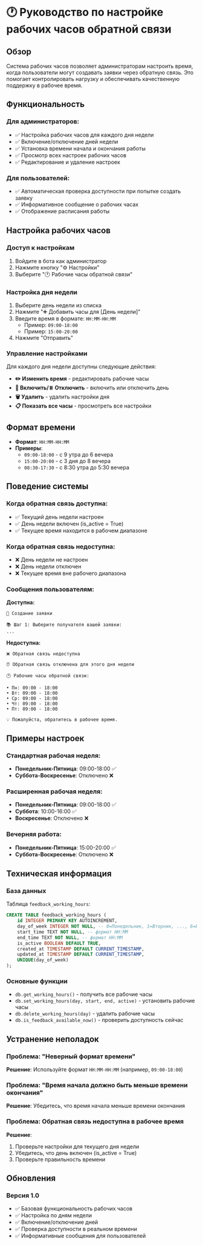 # 🕐 Руководство по настройке рабочих часов обратной связи

## Обзор

Система рабочих часов позволяет администраторам настроить время, когда пользователи могут создавать заявки через обратную связь. Это помогает контролировать нагрузку и обеспечивать качественную поддержку в рабочее время.

## Функциональность

### Для администраторов:
- ✅ Настройка рабочих часов для каждого дня недели
- ✅ Включение/отключение дней недели
- ✅ Установка времени начала и окончания работы
- ✅ Просмотр всех настроек рабочих часов
- ✅ Редактирование и удаление настроек

### Для пользователей:
- ✅ Автоматическая проверка доступности при попытке создать заявку
- ✅ Информативное сообщение о рабочих часах
- ✅ Отображение расписания работы

## Настройка рабочих часов

### Доступ к настройкам

1. Войдите в бота как администратор
2. Нажмите кнопку "⚙️ Настройки"
3. Выберите "🕐 Рабочие часы обратной связи"

### Настройка дня недели

1. Выберите день недели из списка
2. Нажмите "➕ Добавить часы для [День недели]"
3. Введите время в формате: `HH:MM-HH:MM`
   - Пример: `09:00-18:00`
   - Пример: `15:00-20:00`
4. Нажмите "Отправить"

### Управление настройками

Для каждого дня недели доступны следующие действия:

- **✏️ Изменить время** - редактировать рабочие часы
- **🔄 Включить/⏸️ Отключить** - включить или отключить день
- **🗑️ Удалить** - удалить настройки дня
- **📋 Показать все часы** - просмотреть все настройки

## Формат времени

- **Формат**: `HH:MM-HH:MM`
- **Примеры**:
  - `09:00-18:00` - с 9 утра до 6 вечера
  - `15:00-20:00` - с 3 дня до 8 вечера
  - `08:30-17:30` - с 8:30 утра до 5:30 вечера

## Поведение системы

### Когда обратная связь доступна:
- ✅ Текущий день недели настроен
- ✅ День недели включен (is_active = True)
- ✅ Текущее время находится в рабочем диапазоне

### Когда обратная связь недоступна:
- ❌ День недели не настроен
- ❌ День недели отключен
- ❌ Текущее время вне рабочего диапазона

### Сообщения пользователям:

**Доступна:**
```
💬 Создание заявки

📚 Шаг 1: Выберите получателя вашей заявки:
...
```

**Недоступна:**
```
❌ Обратная связь недоступна

⏰ Обратная связь отключена для этого дня недели

🕐 Рабочие часы обратной связи:

• Пн: 09:00 - 18:00
• Вт: 09:00 - 18:00
• Ср: 09:00 - 18:00
• Чт: 09:00 - 18:00
• Пт: 09:00 - 18:00

💡 Пожалуйста, обратитесь в рабочее время.
```

## Примеры настроек

### Стандартная рабочая неделя:
- **Понедельник-Пятница**: 09:00-18:00 ✅
- **Суббота-Воскресенье**: Отключено ❌

### Расширенная рабочая неделя:
- **Понедельник-Пятница**: 09:00-18:00 ✅
- **Суббота**: 10:00-16:00 ✅
- **Воскресенье**: Отключено ❌

### Вечерняя работа:
- **Понедельник-Пятница**: 15:00-20:00 ✅
- **Суббота-Воскресенье**: Отключено ❌

## Техническая информация

### База данных

Таблица `feedback_working_hours`:
```sql
CREATE TABLE feedback_working_hours (
    id INTEGER PRIMARY KEY AUTOINCREMENT,
    day_of_week INTEGER NOT NULL, -- 0=Понедельник, 1=Вторник, ..., 6=Воскресенье
    start_time TEXT NOT NULL, -- формат HH:MM
    end_time TEXT NOT NULL, -- формат HH:MM
    is_active BOOLEAN DEFAULT TRUE,
    created_at TIMESTAMP DEFAULT CURRENT_TIMESTAMP,
    updated_at TIMESTAMP DEFAULT CURRENT_TIMESTAMP,
    UNIQUE(day_of_week)
);
```

### Основные функции

- `db.get_working_hours()` - получить все рабочие часы
- `db.set_working_hours(day, start, end, active)` - установить рабочие часы
- `db.delete_working_hours(day)` - удалить рабочие часы
- `db.is_feedback_available_now()` - проверить доступность сейчас

## Устранение неполадок

### Проблема: "Неверный формат времени"
**Решение**: Используйте формат `HH:MM-HH:MM` (например, `09:00-18:00`)

### Проблема: "Время начала должно быть меньше времени окончания"
**Решение**: Убедитесь, что время начала меньше времени окончания

### Проблема: Обратная связь недоступна в рабочее время
**Решение**: 
1. Проверьте настройки для текущего дня недели
2. Убедитесь, что день включен (is_active = True)
3. Проверьте правильность времени

## Обновления

### Версия 1.0
- ✅ Базовая функциональность рабочих часов
- ✅ Настройка по дням недели
- ✅ Включение/отключение дней
- ✅ Проверка доступности в реальном времени
- ✅ Информативные сообщения для пользователей
